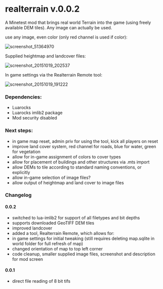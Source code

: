 # realterrain v.0.0.2
A Minetest mod that brings real world Terrain into the game (using freely available DEM tiles). Any image can actually be used.

use any image, even color (only red channel is used if color):

![screenshot_51364970](https://cloud.githubusercontent.com/assets/12679496/8266202/46b5b892-16de-11e5-8bce-c3799cbace5c.png)

Supplied heightmap and landcover files:

![screenshot_20151019_202537](https://cloud.githubusercontent.com/assets/12679496/10597094/fa84812a-769f-11e5-822e-d0aa8b7f6e6d.png)

In game settings via the Realterrain Remote tool:

![screenshot_20151019_191222](https://cloud.githubusercontent.com/assets/12679496/10596232/de5796d0-7696-11e5-9dce-c991fa395f75.png)

### Dependencies:
- Luarocks
- Luarocks imlib2 package
- Mod security disabled

### Next steps:

- in game map reset, admin priv for using the tool, kick all players on reset
- improve land cover system, red channel for roads, blue for water, green for vegetation
- allow for in-game assignment of colors to cover types
- allow for placement of buildings and other structures via .mts import
- allow DEMs to tile according to standard naming conventions, or explicitly
- allow in-game selection of image files?
- allow output of heightmap and land cover to image files

### Changelog
#### 0.0.2
- switched to lua-imlib2 for support of all filetypes and bit depths
- supports downloaded GeoTIFF DEM tiles
- improved landcover
- added a tool, Realterrain Remote, which allows for:
- in game settings for initial tweaking (still requires deleting map.sqlite in world folder for full refresh of map)
- changed orientation of map to top left corner
- code cleanup, smaller supplied image files, screenshot and description for mod screen

#### 0.0.1
- direct file reading of 8 bit tifs